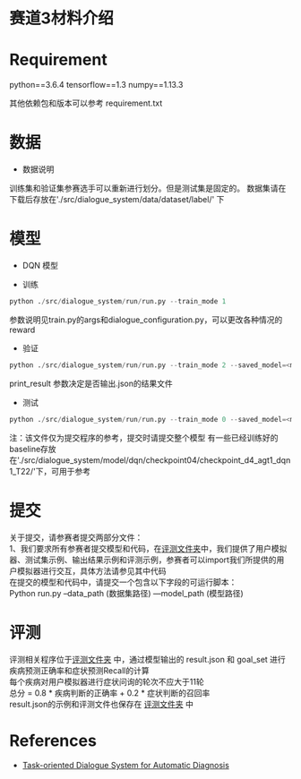 # 赛道3材料介绍
# Requirement

python==3.6.4
tensorflow==1.3
numpy==1.13.3

其他依赖包和版本可以参考 requirement.txt

# 数据

* 数据说明

训练集和验证集参赛选手可以重新进行划分。但是测试集是固定的。
数据集请在下载后存放在'./src/dialogue_system/data/dataset/label/' 下

# 模型

- DQN 模型
* 训练
```python
python ./src/dialogue_system/run/run.py --train_mode 1
 ```
参数说明见train.py的args和dialogue_configuration.py，可以更改各种情况的reward

* 验证
```python
python ./src/dialogue_system/run/run.py --train_mode 2 --saved_model=<model_dir> --print_result 1
 ```
print_result 参数决定是否输出.json的结果文件
* 测试
```python
python ./src/dialogue_system/run/run.py --train_mode 0 --saved_model=<model_dir> --print_result 1
 ```
 
注：该文件仅为提交程序的参考，提交时请提交整个模型
    有一些已经训练好的baseline存放在'./src/dialogue_system/model/dqn/checkpoint04/checkpoint_d4_agt1_dqn1_T22/'下，可用于参考


# 提交
关于提交，请参赛者提交两部分文件：  
    1、我们要求所有参赛者提交模型和代码，在[评测文件夹](./MedicalChatbot-track3//Evaluation/)中，我们提供了用户模拟器、测试集示例、输出结果示例和评测示例，参赛者可以import我们所提供的用户模拟器进行交互，具体方法请参见其中代码  
       在提交的模型和代码中，请提交一个包含以下字段的可运行脚本：  
       Python run.py –data_path (数据集路径) —model_path (模型路径)


# 评测
评测相关程序位于[评测文件夹](./MedicalChatbot-track3//Evaluation/) 中，通过模型输出的 result.json 和 goal_set 进行疾病预测正确率和症状预测Recall的计算  
每个疾病对用户模拟器进行症状问询的轮次不应大于11轮  
 总分 = 0.8 * 疾病判断的正确率 + 0.2 * 症状判断的召回率  
result.json的示例和评测文件也保存在	[评测文件夹](./MedicalChatbot-track3//Evaluation/) 中

# References

- [Task-oriented Dialogue System for Automatic Diagnosis](http://www.aclweb.org/anthology/P18-2033)
